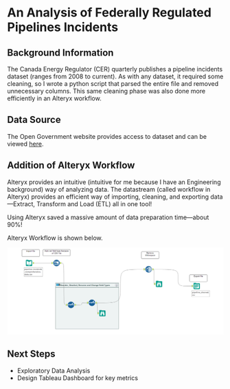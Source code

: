 # An Analysis of Federally Regulated Pipelines Incidents


## Background Information
The Canada Energy Regulator (CER) quarterly publishes a pipeline incidents dataset (ranges from 2008 to current). As with any dataset, it required some cleaning, so I wrote a python script that parsed the entire file and removed unnecessary columns. This same cleaning phase was also done more efficiently in an Alteryx workflow. 


## Data Source
The Open Government website provides access to dataset and can be viewed [here](https://open.canada.ca/data/en/dataset/7dffedc4-23fa-440c-a36d-adf5a6cc09f1).


## Addition of Alteryx Workflow
Alteryx provides an intuitive (intuitive for me because I have an Engineering background) way of analyzing data. The datastream (called workflow in Alteryx) provides an efficient way of importing, cleaning, and exporting data—Extract, Transform and Load (ETL) all in one tool! 

Using Alteryx saved a massive amount of data preparation time—about 90%! 

Alteryx Workflow is shown below.

![Workflow](https://github.com/gregwhyte3/pipeline_transportation_occurrences/blob/master/Alteryx%20Workflow/alteryx_pipeline.PNG)


## Next Steps
* Exploratory Data Analysis
* Design Tableau Dashboard for key metrics



